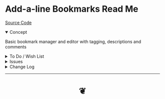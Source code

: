 # Add-a-line Bookmarks Read Me

[Source Code ]( https://github.com/opentecture/mindmapping/tree/master/sandbox/opentecture-bookmarks/add-a-line-bookmarks )

<details open>

<summary>Concept</summary>

Basic bookmark manager and editor with tagging, descriptions and comments

</details>

<details>

<summary>To Do / Wish List</summary>

### Popup

* Details about items visible at load time

### Json file

* 2019-08-11 ~ Theo ~ Comments for every entry
* 2019-08-11 ~ Theo ~ Excellent set of tags
* 2019-08-11 ~ Theo ~ Every entry well-tagged


### Tags

* 2019-08-11 ~ Theo  Filter by tags menu subdivided similar to edit tag sets
* 2019-07-07 ~ Theo ~ Create tag chains usable to tie Mind Map elements
* 2019-06-23 ~ Theo ~ Filter by multiple tags
* 2019-06-23 ~ Theo ~ Add tags to multiple bookmarks at same time

### File handling

* 2019-08-11 ~ Theo ~ Update json lines data with each edit
* 2019-06-23 ~ Theo ~ Refresh memory after a deletion
* 2019-06-03 ~ Theo ~ Save to and read from gists

### onLoad

* 2019-07-28 ~ Theo ~ Set menu type using local storage

### Menu




</details>

<details>

<summary>Issues</summary>


</details>

<details>

<summary>Change Log</summary>

### 2019-08-11 ~ Theo

Added

* Saving in general working OK
* Saving duplicate tags
* Saving tagSets clean ups
* Colored tags in main window

Dealt with

* 2019-06-23 ~ Theo ~ Filter by content
* 2019-07-28 ~ Theo ~ filter out deprecated, off-topic etc using local storage
* 2019-07-28 ~ Theo ~ List links by date of entry/update
* 2019-07-28 ~ Theo ~ Bookmarks in file order


### 2019-07-28 ~ Theo

Add-a-line Bookmarks v0.5.03

* First commit
* Getting simpler

Dealt with

* 2019-06-23 ~ Theo ~ meta tags with description of entire project, copyright, license etc

</details>

***

# <center title="hello!" ><a href=javascript:window.scrollTo(0,0); style=text-decoration:none; > ❦ </a></center>

